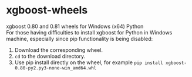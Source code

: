 # xgboost-wheels
xgboost 0.80 and 0.81 wheels for Windows (x64) Python  
For those having difficulties to install xgboost for Python in Windows machine, especially since pip functionality is being disabled:  
1. Download the corresponding wheel.
2. `cd` to the download directory.
3. Use pip install directly on the wheel, for example `pip install xgboost-0.80-py2.py3-none-win_amd64.whl`
